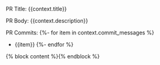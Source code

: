 PR Title: {{context.title}}

PR Body:
{{context.description}}

PR Commits:
{%- for item in context.commit_messages %}
- {{item}}
{%- endfor %}

{% block content %}{% endblock %}
